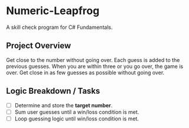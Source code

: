 # Numeric-Leapfrog
A skill check program for C# Fundamentals.

## Project Overview 
Get close to the number without going over. Each guess is added to the previous guesses. When you are within three or you go over, the game is over. Get close in as few guesses as possible without going over. 

## Logic Breakdown / Tasks 
- [ ] Determine and store the **target number**.
- [ ] Sum user guesses until a win/loss condition is met.
- [ ] Loop guessing logic until win/loss condition is met.